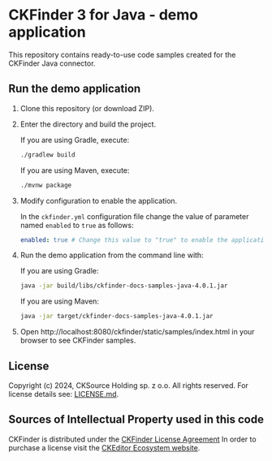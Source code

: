 # CKFinder 3 for Java - demo application

This repository contains ready-to-use code samples created for the CKFinder Java connector.


## Run the demo application

1. Clone this repository (or download ZIP).
2. Enter the directory and build the project.

   If you are using Gradle, execute:
   
   ```sh
   ./gradlew build
   ```

   If you are using Maven, execute:
   
   ```sh
   ./mvnw package
   ```
3. Modify configuration to enable the application.

   In the `ckfinder.yml` configuration file change the value of parameter named `enabled` to `true` as follows:
   
   ```yaml
   enabled: true # Change this value to "true" to enable the application
   ```
   
4. Run the demo application from the command line with:

   If you are using Gradle:

   ```sh
   java -jar build/libs/ckfinder-docs-samples-java-4.0.1.jar
   ```

   If you are using Maven:

   ```sh
   java -jar target/ckfinder-docs-samples-java-4.0.1.jar
   ```
   
5. Open http://localhost:8080/ckfinder/static/samples/index.html in your browser to see CKFinder samples.

## License

Copyright (c) 2024, CKSource Holding sp. z o.o. All rights reserved.
For license details see: [LICENSE.md](https://github.com/ckfinder/ckfinder-docs-samples-java/blob/master/LICENSE.md).

## Sources of Intellectual Property used in this code

CKFinder is distributed under the [CKFinder License Agreement](http://cksource.com/license/ckfinder) In order to purchase a license visit the [CKEditor Ecosystem website](https://ckeditor.com/pricing/).

